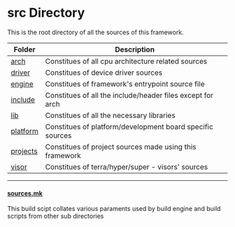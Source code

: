 # src Directory
This is the root directory of all the sources of this framework.

| Folder               | Description                                                |
| -------------------- | ---------------------------------------------------------- |
| [arch](arch)         | Constitues of all cpu architecture related sources         |
| [driver](driver)     | Constitues of device driver sources                        |
| [engine](engine)     | Constitues of framework's entrypoint source file           |
| [include](include)   | Constitues of all the include/header files except for arch |
| [lib](lib)           | Constitues of all the necessary libraries                  |
| [platform](platform) | Constitues of platform/development board specific sources  |
| [projects](projects) | Constitues of project sources made using this framework    |
| [visor](visor)       | Constitues of terra/hyper/super - visors' sources          |

---

#### [sources.mk](sources.mk)
This build scipt collates various paraments used by build engine and build scripts from other sub directories
